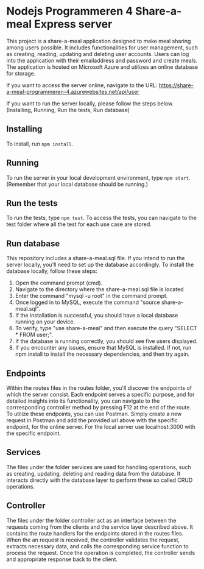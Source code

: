 # Nodejs Programmeren 4 Share-a-meal Express server

This project is a share-a-meal application designed to make meal sharing among users possible. It includes functionalities for user management, such as creating, reading, updating and deleting user accounts. Users can log into the application with their emailaddress and password and create meals. 
The application is hosted on Microsoft Azure and utilizes an online database for storage.

If you want to access the server online, navigate to the URL: https://share-a-meal-programmeren-4.azurewebsites.net/api/user

If you want to run the server locally, please follow the steps below. (Installing, Running, Run the tests, Run database)

## Installing

To install, run `npm install`.

## Running

To run the server in your local development environment, type `npm start`. 
(Remember that your local database should be running.)

## Run the tests

To run the tests, type `npm test`.
To access the tests, you can navigate to the test folder where all the test for each use case are stored.

## Run database

This repository includes a share-a-meal.sql file. If you intend to run the server locally, you'll need to set up the database accordingly. To install the database locally, follow these steps:

1. Open the command prompt (cmd).
2. Navigate to the directory where the share-a-meal.sql file is located
3. Enter the command "mysql -u root" in the command prompt.
4. Once logged in to MySQL, execute the command "source share-a-meal.sql".
5. If the installation is successful, you should have a local database running on your device.
6. To verify, type "use share-a-meal" and then execute the query "SELECT * FROM user;".
7. If the database is running correctly, you should see five users displayed.
8. If you encounter any issues, ensure that MySQL is installed. If not, run npm install to install the necessary dependencies, and then try again.

## Endpoints

Within the routes files in the routes folder, you'll discover the endpoints of which the server consist. Each endpoint serves a specific purpose, and for detailed insights into its functionality, you can navigate to the corrresponding controller method by pressing F12 at the end of the route.
To utilize these endpoints, you can use Postman. Simply create a new request in Postman and add the provided url above with the specific endpoint, for the online server. For the local server use localhost:3000 with the specific endpoint.

## Services

The files under the folder services are used for handling operations, such as creating, updating, deleting and reading data from the database. It interacts directly with the database layer to perform these so called CRUD operations.

## Controller

The files under the folder controller act as an interface between the requests coming from the clients and the service layer described above. It contains the route handlers for the endpoints stored in the routes files. When the an request is received, the controller validates the request, extracts necessary data, and calls the corresponding service function to process the request. Once the operation is completed, the controller sends and appropriate response back to the client.
